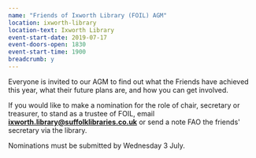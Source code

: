 ```yaml
---
name: "Friends of Ixworth Library (FOIL) AGM"
location: ixworth-library
location-text: Ixworth Library
event-start-date: 2019-07-17
event-doors-open: 1830
event-start-time: 1900
breadcrumb: y
---
```


Everyone is invited to our AGM to find out what the Friends have achieved this year, what their future plans are, and how you can get involved.

If you would like to make a nomination for the role of chair, secretary or treasurer, to stand as a trustee of FOIL, email **ixworth.library@suffolklibraries.co.uk** or send a note FAO the friends' secretary via the library.

Nominations must be submitted by Wednesday 3 July.

